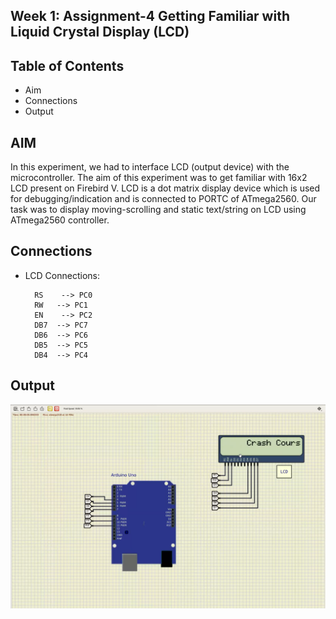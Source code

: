 
## Week 1: Assignment-4 Getting Familiar with Liquid Crystal Display (LCD)
## Table of Contents
- Aim
- Connections
- Output

## AIM
In this experiment, we had to interface LCD (output device) with the microcontroller. The aim of this experiment was to get familiar with 16x2 LCD present on Firebird V. LCD is a dot matrix display device which is used for debugging/indication and is connected to PORTC of ATmega2560.
Our task was to display moving-scrolling and static text/string on LCD using ATmega2560 controller.
## Connections

- LCD Connections:
   	  
        RS    --> PC0
        RW   --> PC1
        EN    --> PC2
        DB7  --> PC7
   	    DB6  --> PC6
   	    DB5  --> PC5
   	    DB4  --> PC4






## Output

![](https://github.com/TejasARathod/MOOC-e-YANTRA/blob/926714c6409f447f88a07bffea4a0b53237f4c6d/Week1/Exp4/Screenshot%202022-06-03%20200005.png)

![]()

